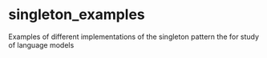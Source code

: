 # singleton_examples
Examples of different implementations of the singleton pattern the for study of language models
